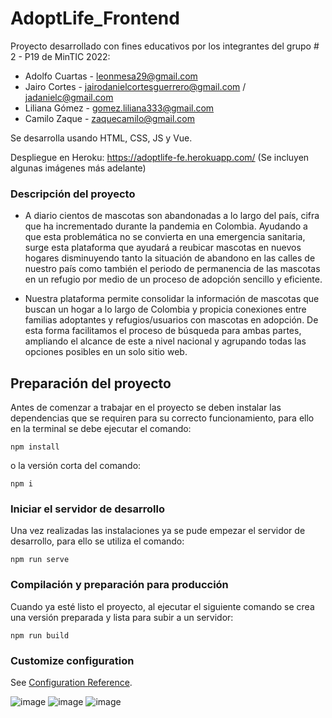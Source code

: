 # AdoptLife_Frontend

Proyecto desarrollado con fines educativos por los integrantes del grupo # 2 - P19 de MinTIC 2022:

- Adolfo Cuartas - leonmesa29@gmail.com
- Jairo Cortes - jairodanielcortesguerrero@gmail.com / jadanielc@gmail.com
- Liliana Gómez - gomez.liliana333@gmail.com
- Camilo Zaque - zaquecamilo@gmail.com

Se desarrolla usando HTML, CSS, JS y Vue.

Despliegue en Heroku: https://adoptlife-fe.herokuapp.com/ (Se incluyen algunas imágenes más adelante)

### Descripción del proyecto
- A diario cientos de mascotas son abandonadas a lo largo del país, cifra que ha incrementado durante la pandemia en Colombia. Ayudando a que esta problemática no se convierta en una emergencia sanitaria, surge esta plataforma que ayudará a reubicar mascotas en nuevos hogares disminuyendo tanto la situación de abandono en las calles de nuestro país como también el periodo de permanencia de las mascotas en un refugio por medio de un proceso de adopción sencillo y eficiente. 

- Nuestra plataforma permite consolidar la información de mascotas que buscan un hogar a lo largo de Colombia y propicia conexiones entre familias adoptantes y refugios/usuarios con mascotas en adopción. De esta forma facilitamos el proceso de búsqueda para ambas partes, ampliando el alcance de este a nivel nacional y agrupando todas las opciones posibles en un solo sitio web.


## Preparación del proyecto
Antes de comenzar a trabajar en el proyecto se deben instalar las dependencias que se requiren para su correcto funcionamiento, para ello en la terminal se debe ejecutar el comando:
```
npm install
```
o la versión corta del comando:
```
npm i
```

### Iniciar el servidor de desarrollo
Una vez realizadas las instalaciones ya se pude empezar el servidor de desarrollo, para ello se utiliza el comando:
```
npm run serve
```

### Compilación y preparación para producción
Cuando ya esté listo el proyecto, al ejecutar el siguiente comando se crea una versión preparada y lista para subir a un servidor:
```
npm run build
```

### Customize configuration
See [Configuration Reference](https://cli.vuejs.org/config/).

![image](https://user-images.githubusercontent.com/83715511/142324878-bf8b9cba-96fc-4a8d-8caf-f7fd4bae206e.png)
![image](https://user-images.githubusercontent.com/83715511/142325398-72de807b-3c62-40c5-ab07-2f8fa9a8ea7a.png)
![image](https://user-images.githubusercontent.com/83715511/142326087-c13bdd64-edaa-42ab-b01a-79e58ea1ec1b.png)

